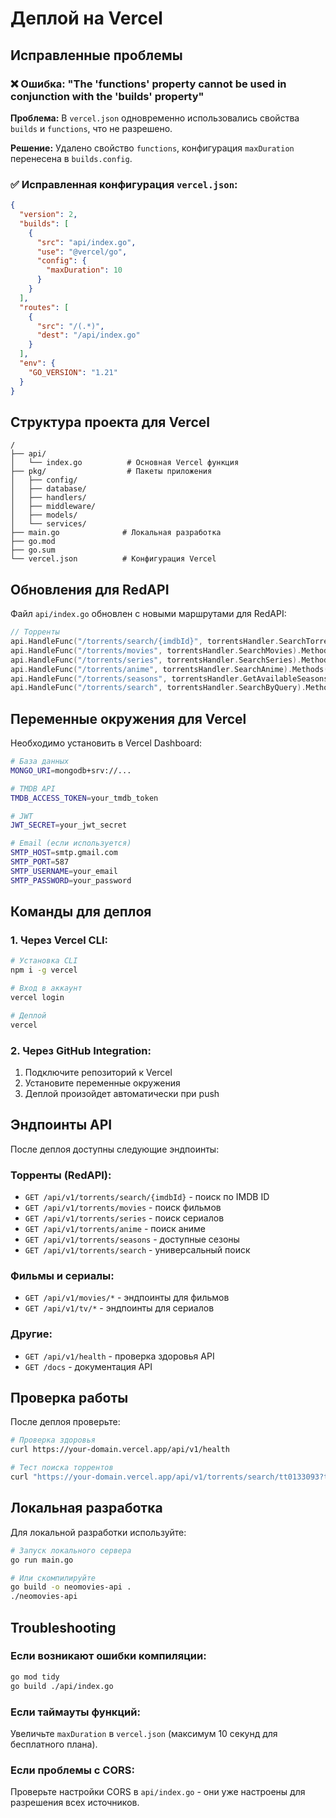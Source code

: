 # Деплой на Vercel

## Исправленные проблемы

### ❌ Ошибка: "The 'functions' property cannot be used in conjunction with the 'builds' property"

**Проблема:** В `vercel.json` одновременно использовались свойства `builds` и `functions`, что не разрешено.

**Решение:** Удалено свойство `functions`, конфигурация `maxDuration` перенесена в `builds.config`.

### ✅ Исправленная конфигурация `vercel.json`:

```json
{
  "version": 2,
  "builds": [
    {
      "src": "api/index.go",
      "use": "@vercel/go",
      "config": {
        "maxDuration": 10
      }
    }
  ],
  "routes": [
    {
      "src": "/(.*)",
      "dest": "/api/index.go"
    }
  ],
  "env": {
    "GO_VERSION": "1.21"
  }
}
```

## Структура проекта для Vercel

```
/
├── api/
│   └── index.go          # Основная Vercel функция
├── pkg/                  # Пакеты приложения
│   ├── config/
│   ├── database/
│   ├── handlers/
│   ├── middleware/
│   ├── models/
│   └── services/
├── main.go              # Локальная разработка
├── go.mod
├── go.sum
└── vercel.json          # Конфигурация Vercel
```

## Обновления для RedAPI

Файл `api/index.go` обновлен с новыми маршрутами для RedAPI:

```go
// Торренты
api.HandleFunc("/torrents/search/{imdbId}", torrentsHandler.SearchTorrents).Methods("GET")
api.HandleFunc("/torrents/movies", torrentsHandler.SearchMovies).Methods("GET")
api.HandleFunc("/torrents/series", torrentsHandler.SearchSeries).Methods("GET")
api.HandleFunc("/torrents/anime", torrentsHandler.SearchAnime).Methods("GET")
api.HandleFunc("/torrents/seasons", torrentsHandler.GetAvailableSeasons).Methods("GET")
api.HandleFunc("/torrents/search", torrentsHandler.SearchByQuery).Methods("GET")
```

## Переменные окружения для Vercel

Необходимо установить в Vercel Dashboard:

```bash
# База данных
MONGO_URI=mongodb+srv://...

# TMDB API
TMDB_ACCESS_TOKEN=your_tmdb_token

# JWT
JWT_SECRET=your_jwt_secret

# Email (если используется)
SMTP_HOST=smtp.gmail.com
SMTP_PORT=587
SMTP_USERNAME=your_email
SMTP_PASSWORD=your_password
```

## Команды для деплоя

### 1. Через Vercel CLI:
```bash
# Установка CLI
npm i -g vercel

# Вход в аккаунт
vercel login

# Деплой
vercel
```

### 2. Через GitHub Integration:
1. Подключите репозиторий к Vercel
2. Установите переменные окружения
3. Деплой произойдет автоматически при push

## Эндпоинты API

После деплоя доступны следующие эндпоинты:

### Торренты (RedAPI):
- `GET /api/v1/torrents/search/{imdbId}` - поиск по IMDB ID
- `GET /api/v1/torrents/movies` - поиск фильмов
- `GET /api/v1/torrents/series` - поиск сериалов  
- `GET /api/v1/torrents/anime` - поиск аниме
- `GET /api/v1/torrents/seasons` - доступные сезоны
- `GET /api/v1/torrents/search` - универсальный поиск

### Фильмы и сериалы:
- `GET /api/v1/movies/*` - эндпоинты для фильмов
- `GET /api/v1/tv/*` - эндпоинты для сериалов

### Другие:
- `GET /api/v1/health` - проверка здоровья API
- `GET /docs` - документация API

## Проверка работы

После деплоя проверьте:

```bash
# Проверка здоровья
curl https://your-domain.vercel.app/api/v1/health

# Тест поиска торрентов
curl "https://your-domain.vercel.app/api/v1/torrents/search/tt0133093?type=movie"
```

## Локальная разработка

Для локальной разработки используйте:

```bash
# Запуск локального сервера
go run main.go

# Или скомпилируйте
go build -o neomovies-api .
./neomovies-api
```

## Troubleshooting

### Если возникают ошибки компиляции:
```bash
go mod tidy
go build ./api/index.go
```

### Если таймауты функций:
Увеличьте `maxDuration` в `vercel.json` (максимум 10 секунд для бесплатного плана).

### Если проблемы с CORS:
Проверьте настройки CORS в `api/index.go` - они уже настроены для разрешения всех источников.